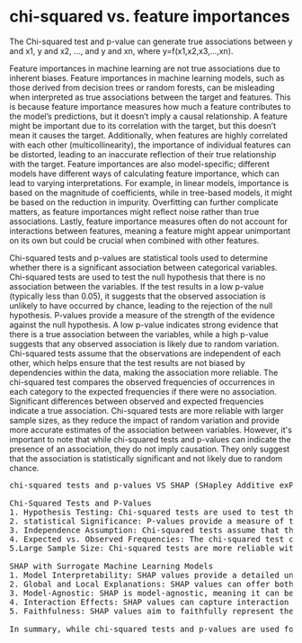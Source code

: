 # chi-squared vs. feature importances

The Chi-squared test and p-value can generate true associations between y and x1, y and x2, …, and y and xn, where y=f(x1,x2,x3,...,xn).

Feature importances in machine learning are not true associations due to inherent biases. Feature importances in machine learning models, such as those derived from decision trees or random forests, can be misleading when interpreted as true associations between the target and features. This is because feature importance measures how much a feature contributes to the model’s predictions, but it doesn’t imply a causal relationship. A feature might be important due to its correlation with the target, but this doesn’t mean it causes the target. Additionally, when features are highly correlated with each other (multicollinearity), the importance of individual features can be distorted, leading to an inaccurate reflection of their true relationship with the target. Feature importances are also model-specific; different models have different ways of calculating feature importance, which can lead to varying interpretations. For example, in linear models, importance is based on the magnitude of coefficients, while in tree-based models, it might be based on the reduction in impurity. Overfitting can further complicate matters, as feature importances might reflect noise rather than true associations. Lastly, feature importance measures often do not account for interactions between features, meaning a feature might appear unimportant on its own but could be crucial when combined with other features.

Chi-squared tests and p-values are statistical tools used to determine whether there is a significant association between categorical variables. Chi-squared tests are used to test the null hypothesis that there is no association between the variables. If the test results in a low p-value (typically less than 0.05), it suggests that the observed association is unlikely to have occurred by chance, leading to the rejection of the null hypothesis. P-values provide a measure of the strength of the evidence against the null hypothesis. A low p-value indicates strong evidence that there is a true association between the variables, while a high p-value suggests that any observed association is likely due to random variation. Chi-squared tests assume that the observations are independent of each other, which helps ensure that the test results are not biased by dependencies within the data, making the association more reliable. The chi-squared test compares the observed frequencies of occurrences in each category to the expected frequencies if there were no association. Significant differences between observed and expected frequencies indicate a true association. Chi-squared tests are more reliable with larger sample sizes, as they reduce the impact of random variation and provide more accurate estimates of the association between variables. However, it's important to note that while chi-squared tests and p-values can indicate the presence of an association, they do not imply causation. They only suggest that the association is statistically significant and not likely due to random chance.

<pre>
chi-squared tests and p-values VS SHAP (SHapley Additive exPlanations) using surrogate machine learning models:

Chi-Squared Tests and P-Values
1. Hypothesis Testing: Chi-squared tests are used to test the null hypothesis that there is no association between categorical variables. A low p-value (typically less than 0.05) suggests that the observed association is unlikely to have occurred by chance, leading to the rejection of the null hypothesis.
2. statistical Significance: P-values provide a measure of the strength of the evidence against the null hypothesis. A low p-value indicates strong evidence of a true association between variables, while a high p-value suggests that any observed association is likely due to random variation.
3. Independence Assumption: Chi-squared tests assume that the observations are independent of each other, ensuring that the test results are not biased by dependencies within the data.
4. Expected vs. Observed Frequencies: The chi-squared test compares the observed frequencies of occurrences in each category to the expected frequencies if there were no association. Significant differences indicate a true association.
5.Large Sample Size: Chi-squared tests are more reliable with larger sample sizes, as they reduce the impact of random variation and provide more accurate estimates of the association between variables.

SHAP with Surrogate Machine Learning Models
1. Model Interpretability: SHAP values provide a detailed understanding of how each feature contributes to the predictions of a machine learning model. They are based on cooperative game theory and the concept of Shapley values.
2. Global and Local Explanations: SHAP values can offer both global explanations (how features contribute to the overall model) and local explanations (how features contribute to individual predictions).
3. Model-Agnostic: SHAP is model-agnostic, meaning it can be applied to any machine learning model. It uses surrogate models to approximate the behavior of the original model and explain its predictions.
4. Interaction Effects: SHAP values can capture interaction effects between features, providing a more comprehensive understanding of feature importance³.
5. Faithfulness: SHAP values aim to faithfully represent the contribution of each feature to the model's predictions, ensuring that the explanations are consistent with the model's behavior.

In summary, while chi-squared tests and p-values are used for hypothesis testing and determining statistical significance in categorical data, SHAP values provide detailed, model-agnostic explanations of feature contributions in machine learning models. Both methods have their strengths and are used in different contexts to understand associations and model behavior.

</pre>
